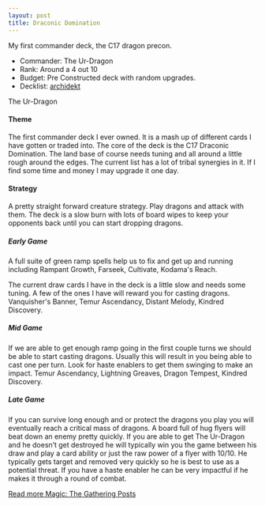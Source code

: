 ```yaml
---
layout: post
title: Draconic Domination
---
```


My first commander deck, the C17 dragon precon.

- Commander: <auto-card>The Ur-Dragon</auto-card>
- Rank: Around a 4 out 10
- Budget: Pre Constructed deck with random upgrades.
- Decklist: [archidekt](https://archidekt.com/decks/760213#Draconic_Domination)

<div class="row">
  <div class="col-md-4"></div>
  <div class="col-md-4" style="max-width: 400px; width: 100%; height: auto;">
    <auto-card-image>The Ur-Dragon</auto-card-image>
  </div>
  <div class="col-md-4"></div>
</div>

#### Theme
The first commander deck I ever owned. It is a mash up of different cards I have gotten or traded into. The core of the deck is the C17 Draconic Domination. The land base of course needs tuning and all around a little rough around the edges. The current list has a lot of tribal synergies in it. If I find some time and money I may upgrade it one day.

#### Strategy
A pretty straight forward creature strategy. Play dragons and attack with them. The deck is a slow burn with lots of board wipes to keep your opponents back until you can start dropping dragons.

##### Early Game
A full suite of green ramp spells help us to fix and get up and running including <auto-card>Rampant Growth</auto-card>, <auto-card>Farseek</auto-card>, <auto-card>Cultivate</auto-card>, <auto-card>Kodama's Reach</auto-card>.

The current draw cards I have in the deck is a little slow and needs some tuning. A few of the ones I have will reward you for casting dragons. <auto-card>Vanquisher's Banner</auto-card>, <auto-card>Temur Ascendancy</auto-card>, <auto-card>Distant Melody</auto-card>, <auto-card>Kindred Discovery</auto-card>.

##### Mid Game
If we are able to get enough ramp going in the first couple turns we should be able to start casting dragons. Usually this will result in you being able to cast one per turn. Look for haste enablers to get them swinging to make an impact. <auto-card>Temur Ascendancy</auto-card>, <auto-card>Lightning Greaves</auto-card>, <auto-card>Dragon Tempest</auto-card>, <auto-card>Kindred Discovery</auto-card>.

##### Late Game
If you can survive long enough and or protect the dragons you play you will eventually reach a critical mass of dragons. A board full of hug flyers will beat down an enemy pretty quickly.
If you are able to get <auto-card>The Ur-Dragon</auto-card> and he doesn’t get destroyed he will typically win you the game between his draw and play a card ability or just the raw power of a flyer with 10/10. He typically gets target and removed very quickly so he is best to use as a potential threat. If you have a haste enabler he can be very impactful if he makes it through a round of combat.

[Read more Magic: The Gathering Posts](https://tactictalisman.github.io/magic/)
